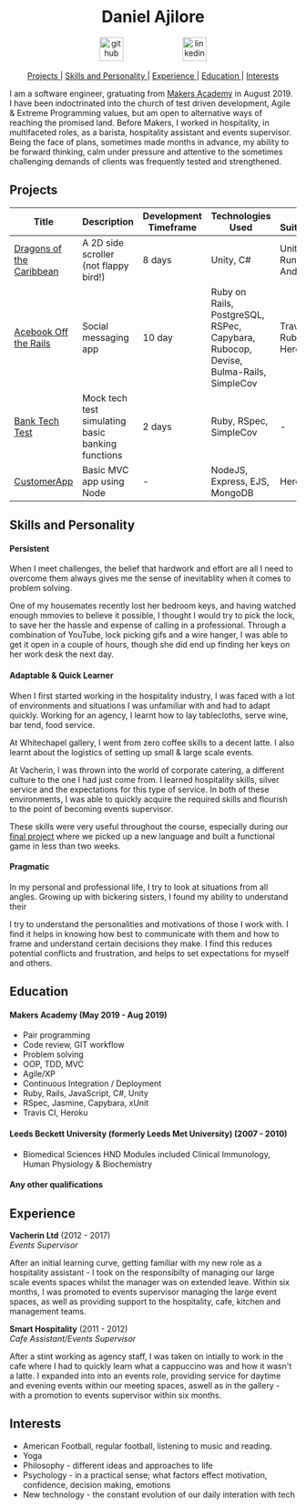 <h1 align="center">Daniel Ajilore</h1>

<p align="center"> <a href="https://github.com/Danielandro"><img src="https://cdn0.iconfinder.com/data/icons/octicons/1024/mark-github-512.png" alt="github" hspace="50" height="42" width="42"></a>
<a href="https://www.linkedin.com/in/daniel-ajilore-78029b16/"><img src="https://www.iconfinder.com/data/icons/free-social-icons/67/linkedin_circle_color-512.png" alt="linkedin" hspace="50" height="42" width="42"></a></p>

<div align="center">
  
[Projects ](#projects) | 
[Skills and Personality ](#skills-and-personality) | 
[Experience ](#experience) | 
[Education ](#education) | 
[Interests ](#interests)
  
</div>

I am a software engineer, gratuating from <a href="https://makers.tech/">Makers Academy</a> in August 2019. I have been indoctrinated into the church of test driven development, Agile & Extreme Programming values, but am open to alternative ways of reaching the promised land. Before Makers, I worked in hospitality, in multifaceted roles, as a barista, hospitality assistant and events supervisor. Being the face of plans, sometimes made months in advance, my ability to be forward thinking, calm under pressure and attentive to the sometimes challenging demands of clients was frequently tested and strengthened.

## Projects

| Title | Description | Development Timeframe | Technologies Used | Test Suites/CIs/CDs |
| ----- | ----------- | --------------------- | ----------------- | ---------------------------- |
| [Dragons of the Caribbean](https://github.com/carlfjones/DragonPirates) | A 2D side scroller (not flappy bird!) | 8 days  | Unity, C# | Unity Test Runner (NUnit), Android     |
| [Acebook Off the Rails](https://github.com/lucianmot/acebook-off-the-rails) | Social messaging app        | 10 day                | Ruby on Rails, PostgreSQL, RSPec, Capybara, Rubocop, Devise, Bulma-Rails, SimpleCov                       |TravisCI, RubyCritic, Heroku
| [Bank Tech Test](https://github.com/Danielandro/bank-tech-test) | Mock tech test simulating basic banking functions           | 2 days   | Ruby, RSpec, SimpleCov                | -                            |
| [CustomerApp](https://github.com/Danielandro/customerapp)   | Basic MVC app using Node         | -     | NodeJS, Express, EJS, MongoDB    | Heroku, MLab                            |

## Skills and Personality

#### Persistent

When I meet challenges, the belief that hardwork and effort are all I need to overcome them always gives me the sense of inevitablity when it comes to problem solving.

One of my housemates recently lost her bedroom keys, and having watched enough mmovies to believe it possible, I thought I would try to pick the lock, to save her the hassle and expense of calling in a professional. Through a combination of YouTube, lock picking gifs and a wire hanger, I was able to get it open in a couple of hours, though she did end up finding her keys on her work desk the next day.

#### Adaptable & Quick Learner

When I first started working in the hospitality industry, I was faced with a lot of environments and situations I was unfamiliar with and had to adapt quickly. Working for an agency, I learnt how to lay tablecloths, serve wine, bar tend, food service. 

At Whitechapel gallery, I went from zero coffee skills to a decent latte. I also learnt about the logistics of setting up small & large scale events. 

At Vacherin, I was thrown into the world of corporate catering, a different culture to the one I had just come from. I learned hospitality skills, silver service and the expectations for this type of service. In both of these environments, I was able to quickly acquire the required skills and flourish to the point of becoming events supervisor.

These skills were very useful throughout the course, especially during our <a href="https://github.com/carlfjones/DragonPirates">final project</a> where we picked up a new language and built a functional game in less than two weeks.

#### Pragmatic

In my personal and professional life, I try to look at situations from all angles. Growing up with bickering sisters, I found my ability to understand their 

I try to understand the personalities and motivations of those I work with. I find it helps in knowing how best to communicate with them and how to frame and understand certain decisions they make. I find this reduces potential conflicts and frustration, and helps to set expectations for myself and others. 


## Education

#### Makers Academy (May 2019 - Aug 2019)


- Pair programming
- Code review, GIT workflow
- Problem solving
- OOP, TDD, MVC
- Agile/XP
- Continuous Integration / Deployment
- Ruby, Rails, JavaScript, C#, Unity
- RSpec, Jasmine, Capybara, xUnit
- Travis CI, Heroku

#### Leeds Beckett University (formerly Leeds Met University) (2007 - 2010)

- Biomedical Sciences HND
  Modules included Clinical Immunology, Human Physiology & Biochemistry

#### Any other qualifications

## Experience

**Vacherin Ltd** (2012 - 2017)  
_Events Supervisor_

After an initial learning curve, getting familiar with my new role as a hospitality assistant - I took on the responsibilty of managing our large scale events spaces whilst the manager was on extended leave. Within six months, I was promoted to events supervisor managing the large event spaces, as well as providing support to the hospitality, cafe, kitchen and management teams.

**Smart Hospitality** (2011 - 2012)  
_Cafe Assistant/Events Supervisor_

After a stint working as agency staff, I was taken on intially to work in the cafe where I had to quickly learn what a cappuccino was and how it wasn't a latte. I expanded into into an events role, providing service for daytime and evening events within our meeting spaces, aswell as in the gallery - with a promotion to events supervisor within six months.

## Interests 
- American Football, regular football, listening to music and reading.
- Yoga
- Philosophy - different ideas and approaches to life
- Psychology - in a practical sense; what factors effect motivation, confidence, decision making, emotions
- New technology - the constant evolution of our daily interation with tech
